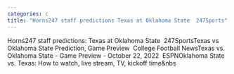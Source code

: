 ```yaml
---
categories: c
title: "Horns247 staff predictions Texas at Oklahoma State  247Sports"
---
```

Horns247 staff predictions: Texas at Oklahoma State&nbsp;&nbsp;247SportsTexas vs Oklahoma State Prediction, Game Preview&nbsp;&nbsp;College Football NewsTexas vs. Oklahoma State - Game Preview - October 22, 2022&nbsp;&nbsp;ESPNOklahoma State vs. Texas: How to watch, live stream, TV, kickoff time&nbs